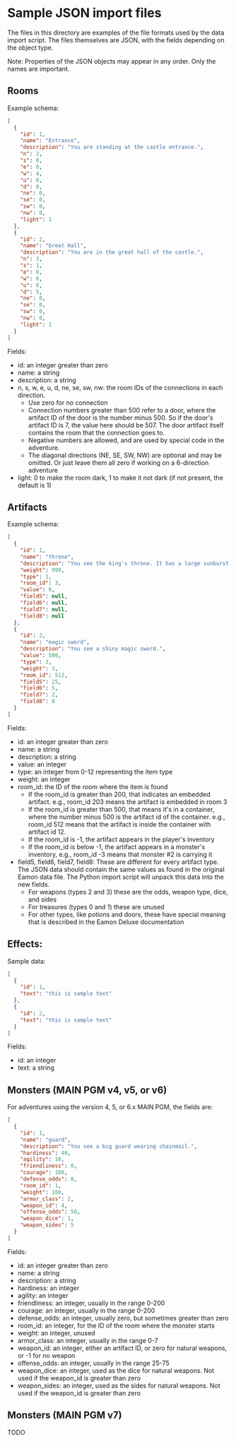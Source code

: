 # Sample JSON import files

The files in this directory are examples of the file formats used by the data import script. The files themselves are
JSON, with the fields depending on the object type.

Note: Properties of the JSON objects may appear in any order. Only the names are important.

## Rooms

Example schema:

```json
[
  {
    "id": 1,
    "name": "Entrance",
    "description": "You are standing at the castle entrance.",
    "n": 2,
    "s": 0,
    "e": 0,
    "w": 4,
    "u": 0,
    "d": 0,
    "ne": 0,
    "se": 0,
    "sw": 0,
    "nw": 0,
    "light": 1
  },
  {
    "id": 2,
    "name": "Great Hall",
    "description": "You are in the great hall of the castle.",
    "n": 3,
    "s": 1,
    "e": 0,
    "w": 0,
    "u": 0,
    "d": 5,
    "ne": 0,
    "se": 0,
    "sw": 0,
    "nw": 0,
    "light": 1
  }
]
```

Fields:
* id: an integer greater than zero
* name: a string
* description: a string
* n, s, w, e, u, d, ne, se, sw, nw: the room IDs of the connections in each direction.
  * Use zero for no connection
  * Connection numbers greater than 500 refer to a door, where the artifact ID of the door is the number minus 500. So if the door's artifact ID is 7, the value here should be 507. The door artifact itself contains the room that the connection goes to.
  * Negative numbers are allowed, and are used by special code in the adventure.
  * The diagonal directions (NE, SE, SW, NW) are optional and may be omitted. Or just leave them all zero if working on a 6-direction adventure
* light: 0 to make the room dark, 1 to make it not dark (if not present, the default is 1)

## Artifacts

Example schema:

```json
[
  {
    "id": 1,
    "name": "throne",
    "description": "You see the king's throne. It has a large sunburst on top.",
    "weight": 999,
    "type": 1,
    "room_id": 3,
    "value": 0,
    "field5": null,
    "field6": null,
    "field7": null,
    "field8": null
  },
  {
    "id": 2,
    "name": "magic sword",
    "description": "You see a shiny magic sword.",
    "value": 500,
    "type": 3,
    "weight": 3,
    "room_id": 512,
    "field5": 25,
    "field6": 5,
    "field7": 2,
    "field8": 8
  }
]
```

Fields:
* id: an integer greater than zero
* name: a string
* description: a string
* value: an integer
* type: an integer from 0-12 representing the item type
* weight: an integer
* room_id: the ID of the room where the item is found
  * If the room_id is greater than 200, that indicates an embedded artifact. e.g., room_id 203 means the artifact is embedded in room 3
  * If the room_id is greater than 500, that means it's in a container, where the number minus 500 is the artifact id
    of the container. e.g., room_id 512 means that the artifact is inside the container with artifact id 12.
  * If the room_id is -1, the artifact appears in the player's inventory
  * If the room_id is below -1, the artifact appears in a monster's inventory, e.g., room_id -3 means that monster #2 is carrying it
* field5, field6, field7, field8: These are different for every artifact type. The JSON data should contain the same values as 
  found in the original Eamon data file. The Python import script will unpack this data into the new fields.
  * For weapons (types 2 and 3) these are the odds, weapon type, dice, and sides
  * For treasures (types 0 and 1) these are unused
  * For other types, like potions and doors, these have special meaning that is described in the Eamon Deluxe documentation

## Effects:

Sample data:

```json
[
  {
    "id": 1,
    "text": "this is sample text"
  },
  {
    "id": 2,
    "text": "this is sample text"
  }
]
```

Fields:
* id: an integer
* text: a string

## Monsters (MAIN PGM v4, v5, or v6)

For adventures using the version 4, 5, or 6.x MAIN PGM, the fields are:

```json
[
  {
    "id": 1,
    "name": "guard",
    "description": "You see a big guard wearing chainmail.",
    "hardiness": 40,
    "agility": 10,
    "friendliness": 0,
    "courage": 100,
    "defense_odds": 0,
    "room_id": 1,
    "weight": 100,
    "armor_class": 2,
    "weapon_id": 4,
    "offense_odds": 50,
    "weapon_dice": 1,
    "weapon_sides": 5
  }
]
```

Fields:
* id: an integer greater than zero
* name: a string
* description: a string
* hardiness: an integer
* agility: an integer
* friendliness: an integer, usually in the range 0-200
* courage: an integer, usually in the range 0-200
* defense_odds: an integer, usually zero, but sometimes greater than zero
* room_id: an integer, for the ID of the room where the monster starts
* weight: an integer, unused
* armor_class: an integer, usually in the range 0-7
* weapon_id: an integer, either an artifact ID, or zero for natural weapons, or -1 for no weapon
* offense_odds: an integer, usually in the range 25-75
* weapon_dice: an integer, used as the dice for natural weapons. Not used if the weapon_id is greater than zero
* weapon_sides: an integer, used as the sides for natural weapons. Not used if the weapon_id is greater than zero

## Monsters (MAIN PGM v7)

TODO
